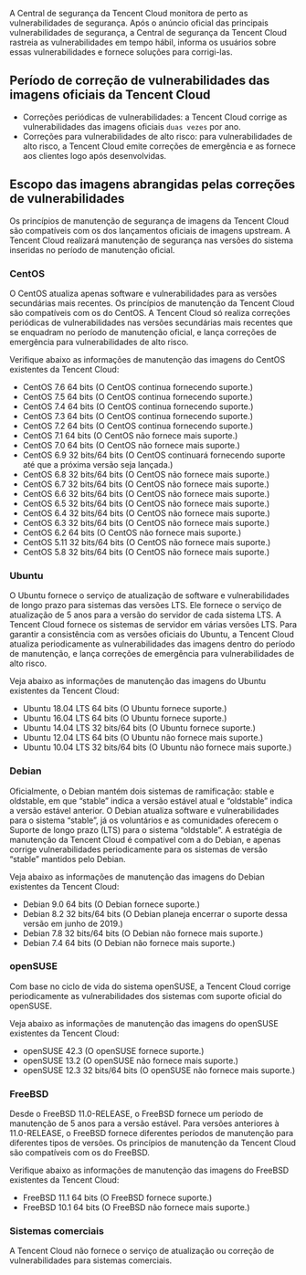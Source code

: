 A Central de segurança da Tencent Cloud monitora de perto as vulnerabilidades de segurança. Após o anúncio oficial das principais vulnerabilidades de segurança, a Central de segurança da Tencent Cloud rastreia as vulnerabilidades em tempo hábil, informa os usuários sobre essas vulnerabilidades e fornece soluções para corrigi-las.

## Período de correção de vulnerabilidades das imagens oficiais da Tencent Cloud
- Correções periódicas de vulnerabilidades: a Tencent Cloud corrige as vulnerabilidades das imagens oficiais `duas vezes` por ano.
- Correções para vulnerabilidades de alto risco: para vulnerabilidades de alto risco, a Tencent Cloud emite correções de emergência e as fornece aos clientes logo após desenvolvidas.

## Escopo das imagens abrangidas pelas correções de vulnerabilidades
Os princípios de manutenção de segurança de imagens da Tencent Cloud são compatíveis com os dos lançamentos oficiais de imagens upstream. A Tencent Cloud realizará manutenção de segurança nas versões do sistema inseridas no período de manutenção oficial.

### CentOS
O CentOS atualiza apenas software e vulnerabilidades para as versões secundárias mais recentes. Os princípios de manutenção da Tencent Cloud são compatíveis com os do CentOS. A Tencent Cloud só realiza correções periódicas de vulnerabilidades nas versões secundárias mais recentes que se enquadram no período de manutenção oficial, e lança correções de emergência para vulnerabilidades de alto risco.

Verifique abaixo as informações de manutenção das imagens do CentOS existentes da Tencent Cloud:
- CentOS 7.6 64 bits (O CentOS continua fornecendo suporte.)
- CentOS 7.5 64 bits (O CentOS continua fornecendo suporte.)
- CentOS 7.4 64 bits (O CentOS continua fornecendo suporte.) 
- CentOS 7.3 64 bits (O CentOS continua fornecendo suporte.)
- CentOS 7.2 64 bits (O CentOS continua fornecendo suporte.)
- CentOS 7.1 64 bits (O CentOS não fornece mais suporte.)
- CentOS 7.0 64 bits (O CentOS não fornece mais suporte.)
- CentOS 6.9 32 bits/64 bits (O CentOS continuará fornecendo suporte até que a próxima versão seja lançada.)
- CentOS 6.8 32 bits/64 bits (O CentOS não fornece mais suporte.)
- CentOS 6.7 32 bits/64 bits (O CentOS não fornece mais suporte.)
- CentOS 6.6 32 bits/64 bits (O CentOS não fornece mais suporte.)
- CentOS 6.5 32 bits/64 bits (O CentOS não fornece mais suporte.)
- CentOS 6.4 32 bits/64 bits (O CentOS não fornece mais suporte.)
- CentOS 6.3 32 bits/64 bits (O CentOS não fornece mais suporte.)
- CentOS 6.2 64 bits (O CentOS não fornece mais suporte.)
- CentOS 5.11 32 bits/64 bits (O CentOS não fornece mais suporte.)
- CentOS 5.8 32 bits/64 bits (O CentOS não fornece mais suporte.)

### Ubuntu
O Ubuntu fornece o serviço de atualização de software e vulnerabilidades de longo prazo para sistemas das versões LTS. Ele fornece o serviço de atualização de 5 anos para a versão do servidor de cada sistema LTS. A Tencent Cloud fornece os sistemas de servidor em várias versões LTS. Para garantir a consistência com as versões oficiais do Ubuntu, a Tencent Cloud atualiza periodicamente as vulnerabilidades das imagens dentro do período de manutenção, e lança correções de emergência para vulnerabilidades de alto risco.

Veja abaixo as informações de manutenção das imagens do Ubuntu existentes da Tencent Cloud:
- Ubuntu 18.04 LTS 64 bits (O Ubuntu fornece suporte.)
- Ubuntu 16.04 LTS 64 bits (O Ubuntu fornece suporte.)
- Ubuntu 14.04 LTS 32 bits/64 bits (O Ubuntu fornece suporte.)
- Ubuntu 12.04 LTS 64 bits (O Ubuntu não fornece mais suporte.)
- Ubuntu 10.04 LTS 32 bits/64 bits (O Ubuntu não fornece mais suporte.)




### Debian
Oficialmente, o Debian mantém dois sistemas de ramificação: stable e oldstable, em que “stable” indica a versão estável atual e “oldstable” indica a versão estável anterior. O Debian atualiza software e vulnerabilidades para o sistema “stable”, já os voluntários e as comunidades oferecem o Suporte de longo prazo (LTS) para o sistema “oldstable”. A estratégia de manutenção da Tencent Cloud é compatível com a do Debian, e apenas corrige vulnerabilidades periodicamente para os sistemas de versão “stable” mantidos pelo Debian.

Veja abaixo as informações de manutenção das imagens do Debian existentes da Tencent Cloud:
- Debian 9.0 64 bits (O Debian fornece suporte.)
- Debian 8.2 32 bits/64 bits (O Debian planeja encerrar o suporte dessa versão em junho de 2019.)
- Debian 7.8 32 bits/64 bits (O Debian não fornece mais suporte.)
- Debian 7.4 64 bits (O Debian não fornece mais suporte.)


### openSUSE
Com base no ciclo de vida do sistema openSUSE, a Tencent Cloud corrige periodicamente as vulnerabilidades dos sistemas com suporte oficial do openSUSE.

Veja abaixo as informações de manutenção das imagens do openSUSE existentes da Tencent Cloud:
- openSUSE 42.3 (O openSUSE fornece suporte.)
- openSUSE 13.2 (O openSUSE não fornece mais suporte.)
- openSUSE 12.3 32 bits/64 bits (O openSUSE não fornece mais suporte.)

### FreeBSD
Desde o FreeBSD 11.0-RELEASE, o FreeBSD fornece um período de manutenção de 5 anos para a versão estável. Para versões anteriores à 11.0-RELEASE, o FreeBSD fornece diferentes períodos de manutenção para diferentes tipos de versões. Os princípios de manutenção da Tencent Cloud são compatíveis com os do FreeBSD.

Verifique abaixo as informações de manutenção das imagens do FreeBSD existentes da Tencent Cloud:
- FreeBSD 11.1 64 bits (O FreeBSD fornece suporte.)
- FreeBSD 10.1 64 bits (O FreeBSD não fornece mais suporte.)

### Sistemas comerciais
A Tencent Cloud não fornece o serviço de atualização ou correção de vulnerabilidades para sistemas comerciais.

